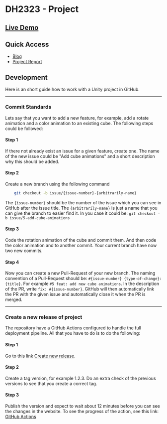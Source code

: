# DH2323 - Project

## [Live Demo](https://kth-dh2323-computer-graphics.github.io/CrowdSimulator/)

## Quick Access
* [Blog](https://github.com/KTH-DH2323-Computer-Graphics/Project/discussions)
* [Project Report]()

## Development
Here is an short guide how to work with a Unity project in GitHub.

---
### Commit Standards
Lets say that you want to add a new feature, for example, add a rotate animation and a color animation to an existing cube. The following steps could be followed:

#### **Step 1**  
If there not already exist an issue for a given feature, create one. The name of the new issue could be "Add cube animations" and a short description why this should be added.

#### **Step 2**
Create a new branch using the following command
```bash
    git checkout -b issue/{issue-number}-{arbitrarily-name}
```
The `{issue-number}` should be the number of the issue which you can see in GitHub after the issue title. The `{arbitrarily-name}` is just a name that you can give the branch to easier find it. In you case it could be: `git checkout -b issue/5-add-cube-animations`

#### **Step 3**
Code the rotation animation of the cube and commit them. And then code the color animation and to another commit. Your current branch have now two new commits.  

#### **Step 4**
Now you can create a new Pull-Request of your new branch. The naming convention of a Pull-Request should be: `#{issue-number} {type-of-change}: {title}`. For example `#5 feat: add new cube animations`. In the description of the PR, write `fix: #{issue-number}`. GitHub will then automatically link the PR with the given issue and automatically close it when the PR is merged.

---

### Create a new release of project
The repository have a GitHub Actions configured to handle the full deployment pipeline. All that you have to do is to do the following:
#### Step 1
Go to this link [Create new release](https://github.com/KTH-DH2323-Computer-Graphics/Project/releases/new).

#### Step 2
Create a tag version, for example 1.2.3. Do an extra check of the previous versions to see that you create a correct tag.  

#### Step 3
Publish the version and expect to wait about 12 minutes before you can see the changes in the website. To see the progress of the action, see this link: [GitHub Actions](https://github.com/KTH-DH2323-Computer-Graphics/Project/actions)